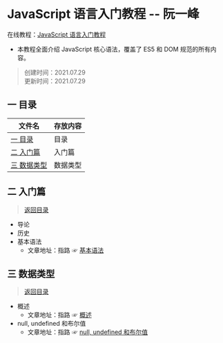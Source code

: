 # JavaScript 语言入门教程 -- 阮一峰
在线教程：[JavaScript 语言入门教程](https://wangdoc.com/javascript/index.html)
* 本教程全面介绍 JavaScript 核心语法，覆盖了 ES5 和 DOM 规范的所有内容。
>创建时间：2021.07.29  
>更新时间：2021.07.29

## <a name="chapter-one" id="chapter-one"></a>一 目录
 

| 文件名             | 存放内容                           |
| ------------------ | --------------------------------  |
| [一 目录](#chapter-one)               | 目录            |
| [二 入门篇](#chapter-two)               | 入门篇         |
| [三 数据类型](#chapter-three)               | 数据类型         |



## <a name="chapter-two" id="chapter-two"></a>二 入门篇
> [返回目录](#chapter-one)  
* 导论
* 历史
* 基本语法
  * 文章地址：指路 ☞ [基本语法](./入门篇/基本语法.md)

## <a name="chapter-two" id="chapter-two"></a>三 数据类型
> [返回目录](#chapter-one)  

* 概述
  * 文章地址：指路 ☞ [概述](./数据类型/概述.md)
* null, undefined 和布尔值
  * 文章地址：指路 ☞ [null, undefined 和布尔值](./数据类型/布尔值-null-undefined.md)